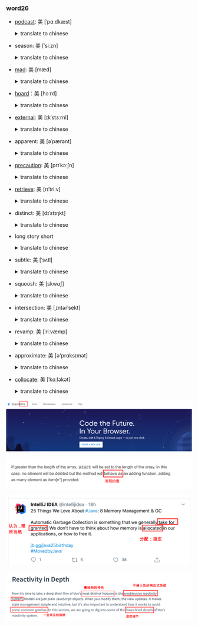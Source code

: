 ### word26
* [podcast](http://www.youdao.com/w/eng/podcast/#keyfrom=dict2.index): 美 [ˈpɑːdkæst]
  <details>
    <summary>translate to chinese</summary>

    n. 播客
  </details>
* season: 美 [ˈsiːzn] 
  <details>
    <summary>translate to chinese</summary>

    n. 时期；季节；**赛季**；  
    vt. 给...调味；使适应；  
    vi. 变得成熟；变干燥  
    * [kick off](http://www.youdao.com/w/eng/kick%20off/#keyfrom=dict2.index): 开始；开始干某事；开球  
    * brand-new: 崭新的；全新的
    ![](https://raw.githubusercontent.com/wangkaiwd/drawing-bed/master/20200521100024.png)
    kicking off a brand-new season of the podcast: 开启全新一季的播客
  </details>

* [mad](https://youdao.com/w/eng/mad/#keyfrom=dict2.index): 美 [mæd]
  <details>
    <summary>translate to chinese</summary>

    adj. 疯狂的；发疯的；愚蠢的；着迷的  
    n. 狂怒  
    madness: n. 疯狂；愚蠢的行为
  </details>
* [hoard](https://youdao.com/w/hoard/#keyfrom=dict2.top)：美 [hɔːrd]
  <details>
    <summary>translate to chinese</summary>

    n. 贮存(品), 秘藏(品)；古代宝库  
    v. 贮藏(钱财或贵重物品); 储存(以后备用)  
    hoarder: 美 [ˈhɔːrdər] n. 贮藏者；囤积者
    ![](https://raw.githubusercontent.com/wangkaiwd/drawing-bed/master/2020052311555949.png)
  </details>

* [external](https://youdao.com/w/external/#keyfrom=dict2.top): 美 [ɪkˈstɜːrnl]
  <details>
    <summary>translate to chinese</summary>

    adj. **外部的**；表面的；[药]外用的；外国的；外面的  
    n. 外部；外观；外面；  
    [internal](https://youdao.com/w/internal/#keyfrom=dict2.top): 美 [ɪnˈtɜːrnl] adj. 内部的；国内的
  </details>
* apparent: 美 [əˈpærənt]
  <details>
    <summary>translate to chinese</summary>

    adj. 显然的；表面上的
    ![](https://raw.githubusercontent.com/wangkaiwd/drawing-bed/master/20200523165937.png)
  </details>
* [precaution](https://youdao.com/w/precaution/#keyfrom=dict2.top): 美 [prɪˈkɔːʃn]
  <details>
    <summary>translate to chinese</summary>

    n. **预防**；警惕；预防措施
  </details>
* [retrieve](https://youdao.com/w/eng/retrieve/?spc=retrieve#keyfrom=dict.typo): 美 [rɪˈtriːv]
  <details>
    <summary>translate to chinese</summary>

    vt. [计]**检索**；恢复；重新得到  
    vi. 找回猎物
    ![](https://raw.githubusercontent.com/wangkaiwd/drawing-bed/master/20200524003053.png)

    ![](https://raw.githubusercontent.com/wangkaiwd/drawing-bed/master/20200527160352.png)
  </details>
* distinct: 美 [dɪˈstɪŋkt]
  <details>
    <summary>translate to chinese</summary>

    adj. 明显的；独特的；清楚的；**有区别的**  
    document: n. 文件，公文；文档； vt. **记录**  
    a set of: 一套；一组；一副
    ![](https://raw.githubusercontent.com/wangkaiwd/drawing-bed/master/20200526212108.png)
    ![](https://raw.githubusercontent.com/wangkaiwd/drawing-bed/master/20200526213711.png)
  </details>

* long story short
  <details>
    <summary>translate to chinese</summary>

    长话短说  
    ![](https://raw.githubusercontent.com/wangkaiwd/drawing-bed/master/20200526221026.png)  
    start off: 出发；动身；开始；上路
    ![](https://raw.githubusercontent.com/wangkaiwd/drawing-bed/master/20200526212339.png)
  </details>
* subtle: 美 [ˈsʌtl]
  <details>
    <summary>translate to chinese</summary>

    adj. 微妙的；**精细的**；敏感的；狡猾的；稀薄的；
    ![](https://raw.githubusercontent.com/wangkaiwd/drawing-bed/master/20200526214148.png)
  </details>
* squoosh: 美 [skwʊʃ]
  <details>
    <summary>translate to chinese</summary>

    v. 压扁；镇压；
    n. 南瓜；易压烂的物品；拥挤的人群
    ![](https://raw.githubusercontent.com/wangkaiwd/drawing-bed/master/20200527113904.png)
  </details>
* intersection:  美 [ˌɪntərˈsekt]
  <details>
    <summary>translate to chinese</summary>

    vi. 相交，**交叉**；  
    vt. 横断，横切；贯穿；
    ![](https://raw.githubusercontent.com/wangkaiwd/drawing-bed/master/20200527223809.png)
  </details>
* revamp: 美 [ˈriːvæmp]
  <details>
    <summary>translate to chinese</summary>

    vt. 修补；翻新；修改  
    n. 改进
    ![](https://raw.githubusercontent.com/wangkaiwd/drawing-bed/master/222220200527231912.png)
  </details>
* approximate: 美 [ə'prɑksɪmət]
  <details>
    <summary>translate to chinese</summary>

    adj. 近似的，大概的；
    v. 接近，**近似**；粗略估计；
    ![](https://raw.githubusercontent.com/wangkaiwd/drawing-bed/master/20200527231948.png)
  </details>
* [collocate](http://dict.youdao.com/w/collocate/#keyfrom=dict2.top): 美 [ˈkɑːləkət]
  <details>
    <summary>translate to chinese</summary>

    v. **配置**; (习惯上)与...连用，与...搭配
    ![](https://raw.githubusercontent.com/wangkaiwd/drawing-bed/master/20200527232602.png)
  </details>
  
![](https://raw.githubusercontent.com/wangkaiwd/drawing-bed/master/20200603213840.png)

![](https://raw.githubusercontent.com/wangkaiwd/drawing-bed/master/20200604000200.png)

![](https://raw.githubusercontent.com/wangkaiwd/drawing-bed/master/20200604103007.png)

![](https://raw.githubusercontent.com/wangkaiwd/drawing-bed/master/20200604144812.png)
